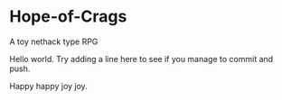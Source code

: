 Hope-of-Crags
=============

A toy nethack type RPG

Hello world. Try adding a line here to see if you manage to commit and push.

Happy happy joy joy.
